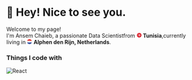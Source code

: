 <h1> 👋 Hey! Nice to see you.</h1>

<p>Welcome to my page! </br> I'm Ansem Chaieb, a passionate Data Scientistfrom <img src="tunisia.png" width="13"/> <b>Tunisia</b>,currently living in  <img src="netherlands.png" width="13"/> <b>Alphen den Rijn, Netherlands</b>. </p>

<h3>Things I code with</h3>
<p>
<img alt="React" src="https://img.shields.io/badge/-React-45b8d8?style=flat-square&logo=react&logoColor=white" />
</p>
